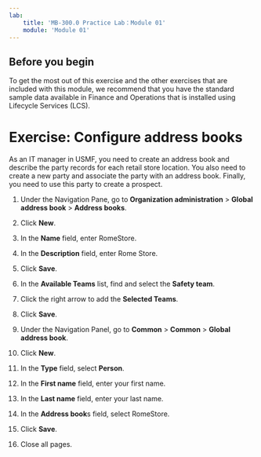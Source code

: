 ```yaml
---
lab:
    title: 'MB-300.0 Practice Lab：Module 01'
    module: 'Module 01'
---
```


## **Before you begin**

To get the most out of this exercise and the other exercises that are included with this module, we recommend that you have the standard sample data available in Finance and Operations that is installed using Lifecycle Services (LCS).


# Exercise: Configure address books

As an IT manager in USMF, you need to create an address book and describe the party records for each retail store location. You also need to create a new party and associate the party with an address book. Finally, you need to use this party to create a prospect.

1. Under the Navigation Pane, go to **Organization administration** > **Global address book** > **Address books**.

2. Click **New**.

3. In the **Name** field, enter RomeStore.

4. In the **Description** field, enter Rome Store.

5. Click **Save**.

6. In the **Available Teams** list, find and select the **Safety team**.

7. Click the right arrow to add the **Selected Teams**.

8. Click **Save**.

9. Under the Navigation Panel, go to **Common** > **Common** > **Global address book**.

10. Click **New**.

11. In the **Type** field, select **Person**.

12. In the **First name** field, enter your first name.

13. In the **Last name** field, enter your last name.

14. In the **Address book**s field, select RomeStore.

15. Click **Save**.

16. Close all pages.